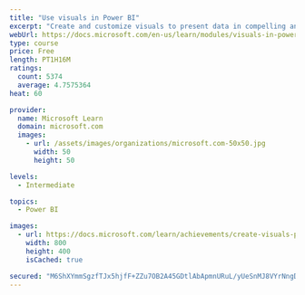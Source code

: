 ```yaml
---
title: "Use visuals in Power BI"
excerpt: "Create and customize visuals to present data in compelling and insightful ways."
webUrl: https://docs.microsoft.com/en-us/learn/modules/visuals-in-power-bi/
type: course
price: Free
length: PT1H16M
ratings:
  count: 5374
  average: 4.7575364
heat: 60

provider:
  name: Microsoft Learn
  domain: microsoft.com
  images:
    - url: /assets/images/organizations/microsoft.com-50x50.jpg
      width: 50
      height: 50

levels:
  - Intermediate

topics:
  - Power BI

images:
  - url: https://docs.microsoft.com/learn/achievements/create-visuals-power-bi-desktop-social.png
    width: 800
    height: 400
    isCached: true

secured: "M6ShXYmmSgzfTJx5hjfF+ZZu7OB2A45GDtlAbApmnURuL/yUeSnMJ8VYrNngDogTfAIKCE6eruGYB/trCpjQecxemq5I6wLuCo/CJrMgzFLJ3Hxut0FCSJsWuD3ykCvLpFkOw0/WaPK7Ls2onhfu9CvGd5xq56XCA0VLg8WuSoveRBjmsckQmqlPzc6vEV3UXD+hkS2Hculn+uevOHSwA5O/try4jU2KtJxw8igmKsbxF3ZTPPQNcD3nnWYwXc5kMdMpvyH8ogI6xHJBsezmHb/anL2fk3mo295a8hguvLHbEOfV645TcCX1qfUZqCw89Eubs/8L7HrDIEJ3qegX45ZAPKfCAxFEHsQS3cwmvH4kTBmfQOLEWqLSXzKSDyLN8UFeV3ayG8xXNTH+12OOECbZo7spq6N0Op7RuF8VNlk=;FKSM8qh1OtXJyc56d5MqhA=="
---
```


